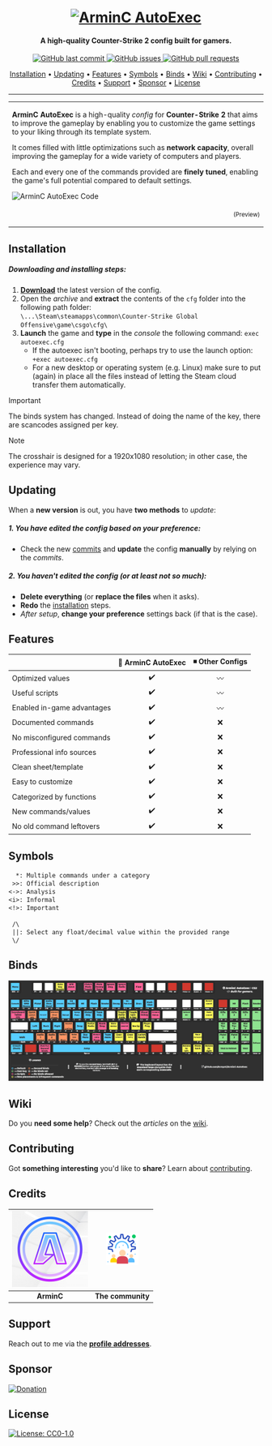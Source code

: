 <h1 align="center">
  <br>
  <a href="https://github.com/ArmynC/ArminC-AutoExec/archive/master.zip"><img src="https://raw.githubusercontent.com/ArmynC/ArminC-AutoExec/master/arminc_autoexec.svg" alt="ArminC AutoExec"></a>
</h1>

<h4 align="center">A high-quality Counter-Strike 2 config built for gamers.</h4>

<p align="center">
    <a href="https://github.com/ArmynC/ArminC-AutoExec/commits/master">
    <img src="https://img.shields.io/github/last-commit/ArmynC/ArminC-AutoExec.svg?style=flat-square&logo=github&logoColor=white"
         alt="GitHub last commit">
    <a href="https://github.com/ArmynC/ArminC-AutoExec/issues">
    <img src="https://img.shields.io/github/issues-raw/ArmynC/ArminC-AutoExec.svg?style=flat-square&logo=github&logoColor=white"
         alt="GitHub issues">
    <a href="https://github.com/ArmynC/ArminC-AutoExec/pulls">
    <img src="https://img.shields.io/github/issues-pr-raw/ArmynC/ArminC-AutoExec.svg?style=flat-square&logo=github&logoColor=white"
         alt="GitHub pull requests">
</p>
      
<p align="center">
  <a href="#installation">Installation</a> •
  <a href="#updating">Updating</a> •
  <a href="#features">Features</a> •
  <a href="#symbols">Symbols</a> •
  <a href="#binds">Binds</a> •
  <a href="#wiki">Wiki</a> •
  <a href="#contributing">Contributing</a> •
  <a href="#credits">Credits</a> •
  <a href="#support">Support</a> •
  <a href="#sponsor">Sponsor</a> •
  <a href="#license">License</a>
</p>

---

<table>
<tr>
<td>
  
**ArminC AutoExec** is a high-quality _config_ for **Counter-Strike 2** that aims to improve the gameplay by enabling you to customize the game settings to your liking through its template system.

It comes filled with little optimizations such as **network capacity**, overall improving the gameplay for a wide variety of computers and players.

Each and every one of the commands provided are **finely tuned**, enabling the game's full potential compared to default settings.

![ArminC AutoExec Code](https://raw.githubusercontent.com/ArmynC/ArminC-AutoExec/master/arminc_autoexec_code.png)
<p align="right">
<sub>(Preview)</sub>
</p>

</td>
</tr>
</table>

## Installation

##### Downloading and installing steps:
1. **[Download](https://github.com/ArmynC/ArminC-AutoExec/archive/master.zip)** the latest version of the config.
2.  Open the _archive_ and **extract** the contents of the `cfg` folder into the following path folder:<br>
`\...\Steam\steamapps\common\Counter-Strike Global Offensive\game\csgo\cfg\`
3. **Launch** the game and **type** in the _console_ the following command: `exec autoexec.cfg`
   * If the autoexec isn't booting, perhaps try to use the launch option: `+exec autoexec.cfg`
   * For a new desktop or operating system (e.g. Linux) make sure to put (again) in place all the files instead of letting the Steam cloud transfer them automatically.
        
> [!IMPORTANT]  
> The binds system has changed. Instead of doing the name of the key, there are scancodes assigned per key.
        
> [!NOTE]  
> The crosshair is designed for a 1920x1080 resolution; in other case, the experience may vary.

## Updating

When a **new version** is out, you have **two methods** to _update_:

##### 1. You have edited the config based on your preference:
* Check the new [commits](https://github.com/ArmynC/ArminC-AutoExec/commits/master) and **update** the config **manually** by relying on the _commits_.

##### 2. You haven't edited the config (or at least not so much):
* **Delete everything** (or **replace the files** when it asks).
* **Redo** the [installation](https://github.com/ArmynC/ArminC-AutoExec#installation) steps.
* _After setup_, **change your preference** settings back (if that is the case).

## Features

|                            | 🔰 ArminC AutoExec  | ◾ Other Configs |
| -------------------------- | :-----------------: | :---------------: |
| Optimized values           |         ✔️         |        〰️        |
| Useful scripts             |         ✔️         |        〰️        |
| Enabled in-game advantages |         ✔️         |        〰️        |
| Documented commands        |         ✔️         |        ❌        |
| No misconfigured commands  |         ✔️         |        ❌        |
| Professional info sources  |         ✔️         |        ❌        |
| Clean sheet/template       |         ✔️         |        ❌        |
| Easy to customize          |         ✔️         |        ❌        |
| Categorized by functions   |         ✔️         |        ❌        |
| New commands/values        |         ✔️         |        ❌        |
| No old command leftovers   |         ✔️         |        ❌        |

## Symbols

      *: Multiple commands under a category
     >>: Official description
    <->: Analysis
    <i>: Informal
    <!>: Important

     /\
     ||: Select any float/decimal value within the provided range
     \/

## Binds
![ArminC AutoExec Binds](https://raw.githubusercontent.com/ArmynC/ArminC-AutoExec/master/arminc_autoexec_binds.png)

## Wiki

Do you **need some help**? Check out the _articles_ on the [wiki](https://github.com/ArmynC/ArminC-AutoExec/wiki/).

## Contributing

Got **something interesting** you'd like to **share**? Learn about [contributing](https://github.com/ArmynC/ArminC-AutoExec/blob/master/.github/CONTRIBUTING.md).

## Credits

| [![ArminC](https://raw.githubusercontent.com/ArmynC/ArminC-Resources/main/images/a_small.png)](https://github.com/ArmynC)  | ![Community](https://raw.githubusercontent.com/ArmynC/ArminC-Resources/main/images/community.png)		|
|:------------------------------------------------------------------------------------------------------------------------:	|:----------------------------------------------------------------------------------------------------:	|
|                                                         **ArminC**                                                         |                                            **The community**                                           |

## Support

Reach out to me via the **[profile addresses](https://github.com/ArmynC)**.

## Sponsor

[![Donation](https://img.shields.io/badge/Buy%20Me%20a%20Coffee-%5E%5E-green?style=flat&logo=undertale&logoColor=green&color=white)](https://github.com/sponsors/armync)

## License

[![License: CC0-1.0](https://img.shields.io/badge/License-CC0%201.0-lightgrey.svg)](https://tldrlegal.com/license/creative-commons-cc0-1.0-universal)